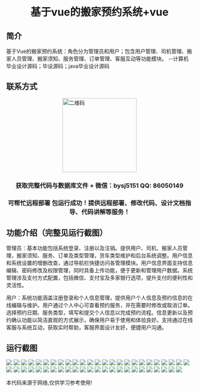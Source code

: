 <p><h1 align="center">基于vue的搬家预约系统+vue</h1></p>

## 简介
基于Vue的搬家预约系统：角色分为管理员和用户；包含用户管理、司机管理、搬家人员管理、搬家须知、服务管理、订单管理、客服互动等功能模块。    --计算机毕业设计源码；毕设源码；java毕业设计源码


## 联系方式
<img src="https://bs-1329754181.cos.ap-shanghai.myqcloud.com/wx.jpg" alt="二维码" style="display: block; margin: 0 auto;" width="200px">
<p><h3 align="center">获取完整代码与数据库文件 + 微信：bysj5151 QQ: 86050149</h3></p>
<p><h3 align="center">可帮忙远程部署 包运行成功！提供远程部署、修改代码、设计文档指导、代码讲解等服务！</h3></p>

## 功能介绍（完整见运行截图）
管理员：基本功能包括系统登录、注册以及注销。提供用户、司机、搬家人员管理，搬家须知、服务、订单及类型管理，货车类型维护和后台系统调整。用户信息和系统设置的增删改查，通过导航栏快捷访问各管理模块。用户信息界面支持信息编辑、密码修改及权限管理，同时具备上传功能，便于更新和管理用户数据。系统管理涉及支付方式配置，包括微信、支付宝及多家银行选项，提升支付的便利性和灵活性。

用户：系统功能涵盖注册登录和个人信息管理，提供用户个人信息及预约信息的在线编辑与维护。用户通过个人中心可查看预约服务，并在需要时修改或取消订单。选择预约日期、服务类型，填写和提交个人信息以完成预约流程。信息更新以及预约确认功能以简洁直观的方式展示，确保用户易于使用和体验良好。支持通过在线客服与系统互动，获取实时帮助，客服界面设计友好，便捷用户沟通。


## 运行截图
![](https://bs-1329754181.cos.ap-shanghai.myqcloud.com/ssm/MovingAppointmentSystem/img/001.jpg)
![](https://bs-1329754181.cos.ap-shanghai.myqcloud.com/ssm/MovingAppointmentSystem/img/002.jpg)
![](https://bs-1329754181.cos.ap-shanghai.myqcloud.com/ssm/MovingAppointmentSystem/img/003.jpg)
![](https://bs-1329754181.cos.ap-shanghai.myqcloud.com/ssm/MovingAppointmentSystem/img/004.jpg)
![](https://bs-1329754181.cos.ap-shanghai.myqcloud.com/ssm/MovingAppointmentSystem/img/005.jpg)
![](https://bs-1329754181.cos.ap-shanghai.myqcloud.com/ssm/MovingAppointmentSystem/img/006.jpg)
![](https://bs-1329754181.cos.ap-shanghai.myqcloud.com/ssm/MovingAppointmentSystem/img/007.jpg)
![](https://bs-1329754181.cos.ap-shanghai.myqcloud.com/ssm/MovingAppointmentSystem/img/008.jpg)
![](https://bs-1329754181.cos.ap-shanghai.myqcloud.com/ssm/MovingAppointmentSystem/img/009.jpg)
![](https://bs-1329754181.cos.ap-shanghai.myqcloud.com/ssm/MovingAppointmentSystem/img/010.jpg)
![](https://bs-1329754181.cos.ap-shanghai.myqcloud.com/ssm/MovingAppointmentSystem/img/011.jpg)
![](https://bs-1329754181.cos.ap-shanghai.myqcloud.com/ssm/MovingAppointmentSystem/img/012.jpg)
![](https://bs-1329754181.cos.ap-shanghai.myqcloud.com/ssm/MovingAppointmentSystem/img/013.jpg)
![](https://bs-1329754181.cos.ap-shanghai.myqcloud.com/ssm/MovingAppointmentSystem/img/014.jpg)
![](https://bs-1329754181.cos.ap-shanghai.myqcloud.com/ssm/MovingAppointmentSystem/img/015.jpg)
![](https://bs-1329754181.cos.ap-shanghai.myqcloud.com/ssm/MovingAppointmentSystem/img/016.jpg)
![](https://bs-1329754181.cos.ap-shanghai.myqcloud.com/ssm/MovingAppointmentSystem/img/017.jpg)
![](https://bs-1329754181.cos.ap-shanghai.myqcloud.com/ssm/MovingAppointmentSystem/img/018.jpg)
![](https://bs-1329754181.cos.ap-shanghai.myqcloud.com/ssm/MovingAppointmentSystem/img/019.jpg)
![](https://bs-1329754181.cos.ap-shanghai.myqcloud.com/ssm/MovingAppointmentSystem/img/020.jpg)
![](https://bs-1329754181.cos.ap-shanghai.myqcloud.com/ssm/MovingAppointmentSystem/img/021.jpg)
![](https://bs-1329754181.cos.ap-shanghai.myqcloud.com/ssm/MovingAppointmentSystem/img/022.jpg)
![](https://bs-1329754181.cos.ap-shanghai.myqcloud.com/ssm/MovingAppointmentSystem/img/023.jpg)
![](https://bs-1329754181.cos.ap-shanghai.myqcloud.com/ssm/MovingAppointmentSystem/img/024.jpg)
![](https://bs-1329754181.cos.ap-shanghai.myqcloud.com/ssm/MovingAppointmentSystem/img/025.jpg)
![](https://bs-1329754181.cos.ap-shanghai.myqcloud.com/ssm/MovingAppointmentSystem/img/026.jpg)
![](https://bs-1329754181.cos.ap-shanghai.myqcloud.com/ssm/MovingAppointmentSystem/img/027.jpg)
![](https://bs-1329754181.cos.ap-shanghai.myqcloud.com/ssm/MovingAppointmentSystem/img/028.jpg)
![](https://bs-1329754181.cos.ap-shanghai.myqcloud.com/ssm/MovingAppointmentSystem/img/029.jpg)
![](https://bs-1329754181.cos.ap-shanghai.myqcloud.com/ssm/MovingAppointmentSystem/img/030.jpg)
![](https://bs-1329754181.cos.ap-shanghai.myqcloud.com/ssm/MovingAppointmentSystem/img/031.jpg)
![](https://bs-1329754181.cos.ap-shanghai.myqcloud.com/ssm/MovingAppointmentSystem/img/032.jpg)
![](https://bs-1329754181.cos.ap-shanghai.myqcloud.com/ssm/MovingAppointmentSystem/img/033.jpg)
![](https://bs-1329754181.cos.ap-shanghai.myqcloud.com/ssm/MovingAppointmentSystem/img/034.jpg)
![](https://bs-1329754181.cos.ap-shanghai.myqcloud.com/ssm/MovingAppointmentSystem/img/035.jpg)
![](https://bs-1329754181.cos.ap-shanghai.myqcloud.com/ssm/MovingAppointmentSystem/img/036.jpg)
![](https://bs-1329754181.cos.ap-shanghai.myqcloud.com/ssm/MovingAppointmentSystem/img/037.jpg)
![](https://bs-1329754181.cos.ap-shanghai.myqcloud.com/ssm/MovingAppointmentSystem/img/038.jpg)
![](https://bs-1329754181.cos.ap-shanghai.myqcloud.com/ssm/MovingAppointmentSystem/img/039.jpg)
![](https://bs-1329754181.cos.ap-shanghai.myqcloud.com/ssm/MovingAppointmentSystem/img/040.jpg)
![](https://bs-1329754181.cos.ap-shanghai.myqcloud.com/ssm/MovingAppointmentSystem/img/041.jpg)
![](https://bs-1329754181.cos.ap-shanghai.myqcloud.com/ssm/MovingAppointmentSystem/img/042.jpg)
![](https://bs-1329754181.cos.ap-shanghai.myqcloud.com/ssm/MovingAppointmentSystem/img/043.jpg)
![](https://bs-1329754181.cos.ap-shanghai.myqcloud.com/ssm/MovingAppointmentSystem/img/044.jpg)
![](https://bs-1329754181.cos.ap-shanghai.myqcloud.com/ssm/MovingAppointmentSystem/img/045.jpg)
![](https://bs-1329754181.cos.ap-shanghai.myqcloud.com/ssm/MovingAppointmentSystem/img/046.jpg)
![](https://bs-1329754181.cos.ap-shanghai.myqcloud.com/ssm/MovingAppointmentSystem/img/047.jpg)
![](https://bs-1329754181.cos.ap-shanghai.myqcloud.com/ssm/MovingAppointmentSystem/img/048.jpg)
![](https://bs-1329754181.cos.ap-shanghai.myqcloud.com/ssm/MovingAppointmentSystem/img/049.jpg)

<p>本代码来源于网络,仅供学习参考使用!</p>

